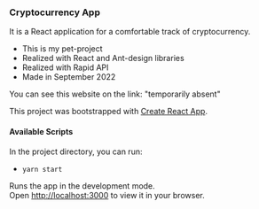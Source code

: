 ### Cryptocurrency App

It is a React application for a comfortable track of cryptocurrency.

- This is my pet-project
- Realized with React and Ant-design libraries
- Realized with Rapid API
- Made in September 2022

You can see this website on the link: "temporarily absent"


This project was bootstrapped with [Create React App](https://github.com/facebook/create-react-app).

#### Available Scripts

In the project directory, you can run:

- `yarn start`

Runs the app in the development mode.\
Open [http://localhost:3000](http://localhost:3000) to view it in your browser.

